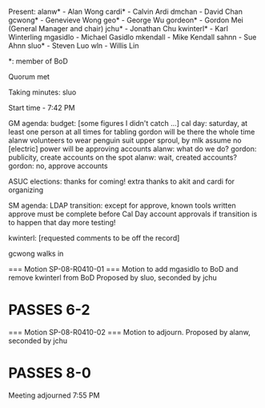 Present:
alanw* - Alan Wong
cardi* - Calvin Ardi
dmchan - David Chan
gcwong* - Genevieve Wong
geo* - George Wu
gordeon* - Gordon Mei (General Manager and chair)
jchu* - Jonathan Chu
kwinterl* - Karl Winterling
mgasidlo - Michael Gasidlo
mkendall - Mike Kendall
sahnn - Sue Ahnn
sluo* - Steven Luo
wln - Willis Lin

*: member of BoD 

Quorum met

Taking minutes: sluo

Start time - 7:42 PM

GM agenda:
budget: [some figures I didn't catch ...]
cal day: saturday, at least one person at all times for tabling
gordon will be there the whole time
alanw volunteers to wear penguin suit
upper sproul, by mlk
assume no [electric] power
will be approving accounts
alanw: what do we do?
gordon: publicity, create accounts on the spot
alanw: wait, created accounts?
gordon: no, approve accounts

ASUC elections: thanks for coming!
extra thanks to akit and cardi for organizing

SM agenda:
LDAP transition:
except for approve, known tools written
approve must be complete before Cal Day account approvals if transition is to
happen that day
more testing!

kwinterl: [requested comments to be off the record]

gcwong walks in

=== Motion SP-08-R0410-01 ===
Motion to add mgasidlo to BoD and remove kwinterl from BoD
Proposed by sluo, seconded by jchu

PASSES 6-2
=============================

=== Motion SP-08-R0410-02 ===
Motion to adjourn.
Proposed by alanw, seconded by jchu

PASSES 8-0
=============================

Meeting adjourned 7:55 PM
